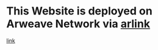 # This Website is deployed on Arweave Network via [arlink](https://arlink.arweave.net/)

[link](https://simple-web_arlink.arweave.net/)
